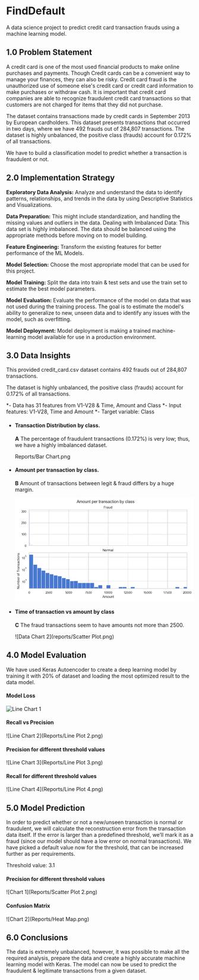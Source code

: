 # FindDefault

A data science project to predict credit card transaction frauds using a machine learning model.


## 1.0 Problem Statement

A credit card is one of the most used financial products to make online purchases and payments. Though Credit cards can be a convenient way to manage your finances, they can also be risky. Credit card fraud is the unauthorized use of someone else's credit card or credit card information to make purchases or withdraw cash.
It is important that credit card companies are able to recognize fraudulent credit card transactions so that customers are not charged for items that they did not purchase. 

The dataset contains transactions made by credit cards in September 2013 by European cardholders. This dataset presents transactions that occurred in two days, where we have 492 frauds out of 284,807 transactions. The dataset is highly unbalanced, the positive class (frauds) account for 0.172% of all transactions.

We have to build a classification model to predict whether a transaction is fraudulent or not.


## 2.0 Implementation Strategy

**Exploratory Data Analysis:** Analyze and understand the data to identify patterns, relationships, and trends in the data by using Descriptive Statistics and Visualizations. 

**Data Preparation:** This might include standardization, and handling the missing values and outliers in the data. 
Dealing with Imbalanced Data: This data set is highly imbalanced. The data should be balanced using the appropriate methods before moving on to model building.

**Feature Engineering:** Transform the existing features for better performance of the ML Models. 

**Model Selection:** Choose the most appropriate model that can be used for this project. 

**Model Training:** Split the data into train & test sets and use the train set to estimate the best model parameters. 

**Model Evaluation:** Evaluate the performance of the model on data that was not used during the training process. The goal is to estimate the model's ability to generalize to new, unseen data and to identify any issues with the model, such as overfitting. 

**Model Deployment:** Model deployment is making a trained machine-learning model available for use in a production environment. 


## 3.0 Data Insights

This provided credit_card.csv dataset contains 492 frauds out of 284,807 transactions. 

The dataset is highly unbalanced, the positive class (frauds) account for 0.172% of all transactions.

*- Data has 31 features from V1-V28 & Time, Amount and Class
*- Input features: V1-V28, Time and Amount
*- Target variable: Class

* #### Transaction Distribution by class.

    **A** The percentage of fraudulent transactions (0.172%) is very low; thus, we have a highly imbalanced dataset.

    Reports/Bar Chart.png

* #### Amount per transaction by class.

    **B** Amount of transactions between legit & fraud differs by a huge margin.

    ![Data Chart 1](Reports/Histogram.png)
    
* #### Time of transaction vs amount by class

    **C** The fraud transactions seem to have amounts not more than 2500.

    ![Data Chart 2](reports/Scatter Plot.png)
    

## 4.0 Model Evaluation

We have used Keras Autoencoder to create a deep learning model by training it with 20% of dataset and loading the most optimized result to the data model.

#### Model Loss

   ![Line Chart 1](Reports/LinePlot.png)


#### Recall vs Precision
   
   ![Line Chart 2](Reports/Line Plot 2.png)
   
   
#### Precision for different threshold values
   
   ![Line Chart 3](Reports/Line Plot 3.png)
   
   
#### Recall for different threshold values
   
   ![Line Chart 4](Reports/Line Plot 4.png)



## 5.0 Model Prediction

In order to predict whether or not a new/unseen transaction is normal or fraudulent, we will calculate the reconstruction error from the transaction data itself. If the error is larger than a predefined threshold, we’ll mark it as a fraud (since our model should have a low error on normal transactions). We have picked a default value now for the threshold, that can be increased further as per requirements.

Threshold value: 3.1

#### Precision for different threshold values

   ![Chart 1](Reports/Scatter Plot 2.png)
   
#### Confusion Matrix

   ![Chart 2](Reports/Heat Map.png)


## 6.0 Conclusions

The data is extremely unbalanced, however, it was possible to make all the required analysis, prepare the data and create a highly accurate machine learning model with Keras. The model can now be used to predict the fraudulent & legitimate transactions from a given dataset.
